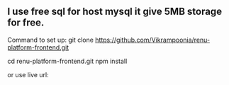 ## I use free sql for host mysql it give 5MB storage for free.

Command to set up:
git clone https://github.com/Vikrampoonia/renu-platform-frontend.git

cd renu-platform-frontend.git
npm install

or use live url: 

